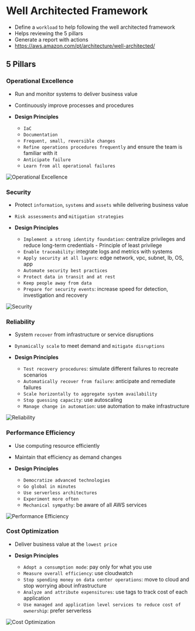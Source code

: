# Well Architected Framework

- Define a `workload` to help following the well architected framework
- Helps reviewing the 5 pillars
- Generate a report with actions
- <https://aws.amazon.com/pt/architecture/well-architected/>

## 5 Pillars

### Operational Excellence

- Run and monitor systems to deliver business value
- Continuously improve processes and procedures

- **Design Principles**
  - `IaC`
  - `Documentation`
  - `Frequent, small, reversible changes`
  - `Refine operations procedures frequently` and ensure the team is familiar with it
  - `Anticipate failure`
  - `Learn from all operational failures`

![Operational Excellence](../../../images/well-architected-tool-operational-excellence.png)

### Security

- Protect `information`, `systems` and `assets` while delivering business value
- `Risk assessments` and `mitigation strategies`

- **Design Principles**
  - `Implement a strong identity foundation`: centralize privileges and reduce long-term credentials - Principle of least privilege
  - `Enable traceability`: integrate logs and metrics with systems
  - `Apply security at all layers`: edge network, vpc, subnet, lb, OS, app
  - `Automate security best practices`
  - `Protect data in transit and at rest`
  - `Keep people away from data`
  - `Prepare for security events`: increase speed for detection, investigation and recovery

![Security](../../../images/well-architected-tool-security.png)

### Reliability

- System `recover` from infrastructure or service disruptions
- `Dynamically scale` to meet demand and `mitigate disruptions`

- **Design Principles**
  - `Test recovery procedures`: simulate different failures to recreate scenarios
  - `Automatically recover from failure`: anticipate and remediate failures
  - `Scale horizontally to aggregate system availability`
  - `Stop guessing capacity`: use autoscaling
  - `Manage change in automation`: use automation to make infrastructure

![Reliability](../../../images/well-architected-tool-reliability.png)

### Performance Efficiency

- Use computing resource efficiently
- Maintain that efficiency as demand changes

- **Design Principles**
  - `Democratize advanced technologies`
  - `Go global in minutes`
  - `Use serverless architectures`
  - `Experiment more often`
  - `Mechanical sympathy`: be aware of all AWS services

![Performance Efficiency](../../../images/well-architected-tool-reliability-performance-efficiency.png)

### Cost Optimization

- Deliver business value at the `lowest price`

- **Design Principles**
  - `Adopt a consumption mode`: pay only for what you use
  - `Measure overall efficiency`: use cloudwatch
  - `Stop spending money on data center operations`: move to cloud and stop worrying about infrastructure
  - `Analyze and attribute expensitures`: use tags to track cost of each application
  - `Use managed and application level services to reduce cost of ownership`: prefer serverless

![Cost Optimization](../../../images/well-architected-tool-cost-optimization.png)
